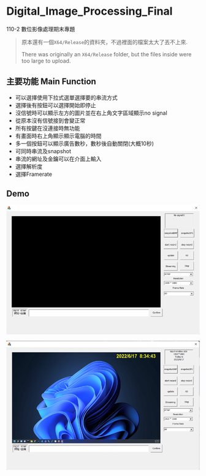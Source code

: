 # Digital_Image_Processing_Final
110-2 數位影像處理期末專題

>原本還有一個`X64/Release`的資料夾，不過裡面的檔案太大了丟不上來.
>
>There was originally an `X64/Release` folder, but the files inside were too large to upload.

## 主要功能 Main Function
- 可以選擇使用下拉式選單選擇要的串流方式
- 選擇後有按鈕可以選擇開始即停止
- 沒信號時可以顯示左方的圖片並在右上角文字區域顯示no signal
- 從原本沒有信號接到會變正常
- 所有按鍵在沒連接時無功能
- 有畫面時右上角顯示顯示電腦的時間
- 多一個按鈕可以顯示廣告數秒，數秒後自動關閉(大概10秒)
- 可同時串流及snapshot
- 串流的網址及金鑰可以在介面上輸入
- 選擇解析度
- 選擇Framerate

## Demo

![](https://github.com/doudou030/Digital_Image_Processing_Final/blob/main/img/UI_1.png?raw=true)   

![](https://github.com/doudou030/Digital_Image_Processing_Final/blob/main/img/UI_2.png?raw=true)  
